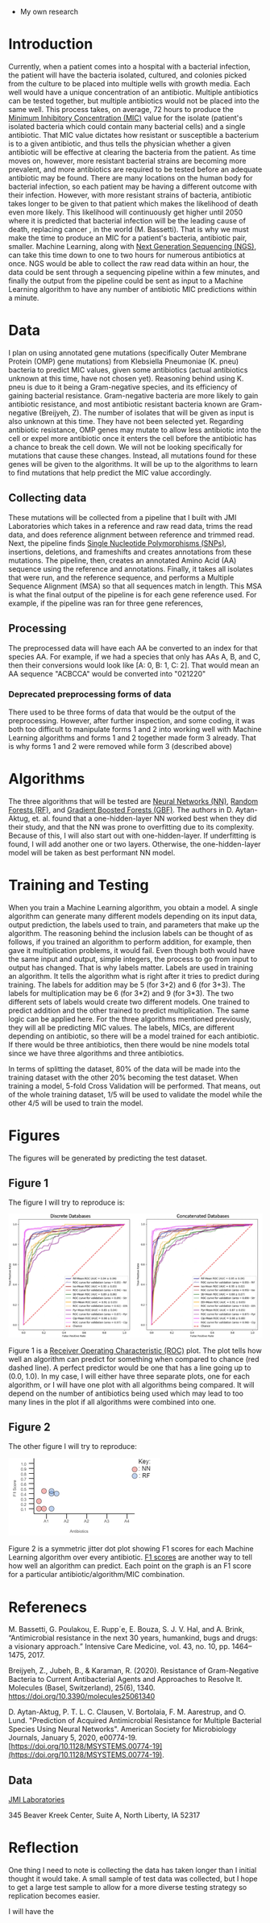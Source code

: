 - My own research

# Introduction
Currently, when a patient comes into a hospital with a bacterial infection, the patient will have the bacteria isolated, cultured, and colonies picked from the culture to be placed into multiple wells with growth media. Each well would have a unique concentration of an antibiotic. Multiple antibiotics can be tested together, but multiple antibiotics would not be placed into the same well. This process takes, on average, 72 hours to produce the [Minimum Inhibitory Concentration (MIC)](https://en.wikipedia.org/wiki/Minimum_inhibitory_concentration) value for the isolate (patient's isolated bacteria which could contain many bacterial cells) and a single antibiotic. That MIC value dictates how resistant or susceptible a bacterium is to a given antibiotic, and thus tells the physician whether a given antibiotic will be effective at clearing the bacteria from the patient. As time moves on, however, more resistant bacterial strains are becoming more prevalent, and more antibiotics are required to be tested before an adequate antibiotic may be found. There are many locations on the human body for bacterial infection, so each patient may be having a different outcome with their infection. However, with more resistant strains of bacteria, antibiotic takes longer to be given to that patient which makes the likelihood of death even more likely. This likelihood will continuously get higher until 2050 where it is predicted that bacterial infection will be the leading cause of death, replacing cancer , in the world (M. Bassetti). That is why we must make the time to produce an MIC for a patient's bacteria, antibiotic pair, smaller. Machine Learning, along with [Next Generation Sequencing (NGS)](https://www.illumina.com/science/technology/next-generation-sequencing.html), can take this time down to one to two hours for numerous antibiotics at once. NGS would be able to collect the raw read data within an hour, the data could be sent through a sequencing pipeline within a few minutes, and finally the output from the pipeline could be sent as input to a Machine Learning algorithm to have any number of antibiotic MIC predictions within a minute.

# Data
I plan on using annotated gene mutations (specifically Outer Membrane Protein (OMP) gene mutations) from Klebsiella Pneumoniae (K. pneu) bacteria to predict MIC values, given some antibiotics (actual antibiotics unknown at this time, have not chosen yet). Reasoning behind using K. pneu is due to it being a Gram-negative species, and its efficiency of gaining bacterial resistance. Gram-negative bacteria are more likely to gain antibiotic resistance, and most antibiotic resistant bacteria known are Gram-negative (Breijyeh, Z). The number of isolates that will be given as input is also unknown at this time. They have not been selected yet. Regarding antibiotic resistance, OMP genes may mutate to allow less antibiotic into the cell or expel more antibiotic once it enters the cell before the antibiotic has a chance to break the cell down. We will not be looking specifically for mutations that cause these changes. Instead, all mutations found for these genes will be given to the algorithms. It will be up to the algorithms to learn to find mutations that help predict the MIC value accordingly. 

## Collecting data
These mutations will be collected from a pipeline that I built with JMI Laboratories which takes in a reference and raw read data, trims the read data, and does reference alignment between reference and trimmed read. Next, the pipeline finds [Single Nucleotide Polymorphisms (SNPs)](https://en.wikipedia.org/wiki/Single-nucleotide_polymorphism), insertions, deletions, and frameshifts and creates annotations from these mutations. The pipeline, then, creates an annotated Amino Acid (AA) sequence using the reference and annotations. Finally, it takes all isolates that were run, and the reference sequence, and performs a Multiple Sequence Alignment (MSA) so that all sequences match in length. This MSA is what the final output of the pipeline is for each gene reference used. For example, if the pipeline was ran for three gene references, 

## Processing
The preprocessed data will have each AA be converted to an index for that species AA. For example, if we had a species that only has AAs A, B, and C, then their conversions would look like [A: 0, B: 1, C: 2]. That would mean an AA sequence "ACBCCA" would be converted into "021220"

### Deprecated preprocessing forms of data
There used to be three forms of data that would be the output of the preprocessing. However, after further inspection, and some coding, it was both too difficult to manipulate forms 1 and 2 into working well with Machine Learning algorithms and forms 1 and 2 together made form 3 already. That is why forms 1 and 2 were removed while form 3 (described above)

# Algorithms
The three algorithms that will be tested are [Neural Networks (NN)](https://towardsdatascience.com/understanding-neural-networks-19020b758230), [Random Forests (RF)](https://towardsdatascience.com/understanding-random-forest-58381e0602d2), and [Gradient Boosted Forests (GBF)](https://towardsdatascience.com/basic-ensemble-learning-random-forest-adaboost-gradient-boosting-step-by-step-explained-95d49d1e2725). The authors in D. Aytan-Aktug, et. al. found that a one-hidden-layer NN worked best when they did their study, and that the NN was prone to overfitting due to its complexity. Because of this, I will also start out with one-hidden-layer. If underfitting is found, I will add another one or two layers. Otherwise, the one-hidden-layer model will be taken as best performant NN model. 

# Training and Testing
When you train a Machine Learning algorithm, you obtain a model. A single algorithm can generate many different models depending on its input data, output prediction, the labels used to train, and parameters that make up the algorithm. The reasoning behind the inclusion labels can be thought of as follows, if you trained an algorithm to perform addition, for example, then gave it multiplication problems, it would fail. Even though both would have the same input and output, simple integers, the process to go from input to output has changed. That is why labels matter. Labels are used in training an algorithm. It tells the algorithm what is right after it tries to predict during training. The labels for addition may be 5 (for 3+2) and 6 (for 3+3). The labels for multiplication may be 6 (for 3\*2) and 9 (for 3\*3). The two different sets of labels would create two different models. One trained to predict addition and the other trained to predict multiplication. The same logic can be applied here. For the three algorithms mentioned previously, they will all be predicting MIC values. The labels, MICs, are different depending on antibiotic, so there will be a model trained for each antibiotic. If there would be three antibiotics, then there would be nine models total since we have three algorithms and three antibiotics.

In terms of splitting the dataset, 80% of the data will be made into the training dataset with the other 20% becoming the test dataset. When training a model, 5-fold Cross Validation will be performed. That means, out of the whole training dataset, 1/5 will be used to validate the model while the other 4/5 will be used to train the model.

# Figures
The figures will be generated by predicting the test dataset.

## Figure 1
The figure I will try to reproduce is:

![Image1](figure_1.PNG)

Figure 1 is a [Receiver Operating Characteristic (ROC)](https://en.wikipedia.org/wiki/Receiver_operating_characteristic) plot. The plot tells how well an algorithm can predict for something when compared to chance (red dashed line). A perfect predictor would be one that has a line going up to (0.0, 1.0). In my case, I will either have three separate plots, one for each algorithm, or I will have one plot with all algorithms being compared. It will depend on the number of antibiotics being used which may lead to too many lines in the plot if all algorithms were combined into one.

## Figure 2
The other figure I will try to reproduce:

![Image2](figure_2.png)

Figure 2 is a symmetric jitter dot plot showing F1 scores for each Machine Learning algorithm over every antibiotic. [F1 scores](https://towardsdatascience.com/accuracy-precision-recall-or-f1-331fb37c5cb9) are another way to tell how well an algorithm can predict. Each point on the graph is an F1 score for a particular antibiotic/algorithm/MIC combination.

# Referenecs
M. Bassetti, G. Poulakou, E. Rupp´e, E. Bouza, S. J. V. Hal, and A. Brink,
“Antimicrobial resistance in the next 30 years, humankind, bugs and
drugs: a visionary approach.” Intensive Care Medicine, vol. 43, no. 10,
pp. 1464–1475, 2017.

Breijyeh, Z., Jubeh, B., & Karaman, R. (2020). Resistance of Gram-Negative Bacteria to Current Antibacterial Agents and Approaches to Resolve It. Molecules (Basel, Switzerland), 25(6), 1340. https://doi.org/10.3390/molecules25061340

D. Aytan-Aktug, P. T. L. C. Clausen, V. Bortolaia, F. M. Aarestrup, and O. Lund. "Prediction of Acquired Antimicrobial Resistance for Multiple Bacterial Species Using Neural Networks". American Society for Microbiology Journals, January 5, 2020, e00774-19. [https://doi.org/10.1128/MSYSTEMS.00774-19](https://doi.org/10.1128/MSYSTEMS.00774-19).


## Data
[JMI Laboratories](https://www.jmilabs.com/)

345 Beaver Kreek Center, Suite A, North Liberty, IA 52317

# Reflection
One thing I need to note is collecting the data has taken longer than I initial thought it would take. A small sample of test data was collected, but I hope to get a large test sample to allow for a more diverse testing strategy so replication becomes easier.

I will have the 
